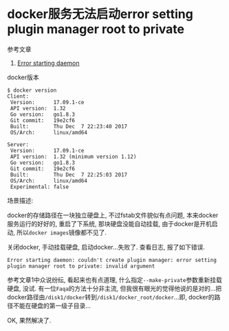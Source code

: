 # docker服务无法启动error setting plugin manager root to private

参考文章

1. [Error starting daemon](https://github.com/moby/moby/issues/34680)

docker版本

```
$ docker version
Client:
 Version:      17.09.1-ce
 API version:  1.32
 Go version:   go1.8.3
 Git commit:   19e2cf6
 Built:        Thu Dec  7 22:23:40 2017
 OS/Arch:      linux/amd64

Server:
 Version:      17.09.1-ce
 API version:  1.32 (minimum version 1.12)
 Go version:   go1.8.3
 Git commit:   19e2cf6
 Built:        Thu Dec  7 22:25:03 2017
 OS/Arch:      linux/amd64
 Experimental: false
```

场景描述:

docker的存储路径在一块独立硬盘上, 不过fstab文件貌似有点问题, 本来docker服务运行的好好的, 重启了下系统, 那块硬盘没能自动挂载, 由于docker是开机启动, 所以`docker images`镜像都不见了. 

关闭docker, 手动挂载硬盘, 启动docker...失败了. 查看日志, 报了如下错误.

```
Error starting daemon: couldn't create plugin manager: error setting plugin manager root to private: invalid argument
```

参考文章1中众说纷纭, 看起来也有点道理, 什么指定`--make-private`参数重新挂载硬盘, 没试. 有一位`Faqa`的方法十分非主流, 但我很有眼光的觉得他说的是对的...把docker路径由`/disk1/docker`转到`/disk1/docker_root/docker`...即, docker的路径不能在硬盘的第一级子目录...

OK, 果然解决了.
